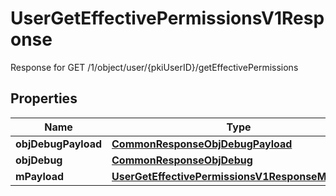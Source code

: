 

# UserGetEffectivePermissionsV1Response

Response for GET /1/object/user/{pkiUserID}/getEffectivePermissions

## Properties

| Name | Type | Description | Notes |
|------------ | ------------- | ------------- | -------------|
|**objDebugPayload** | [**CommonResponseObjDebugPayload**](CommonResponseObjDebugPayload.md) |  |  |
|**objDebug** | [**CommonResponseObjDebug**](CommonResponseObjDebug.md) |  |  [optional] |
|**mPayload** | [**UserGetEffectivePermissionsV1ResponseMPayload**](UserGetEffectivePermissionsV1ResponseMPayload.md) |  |  |



